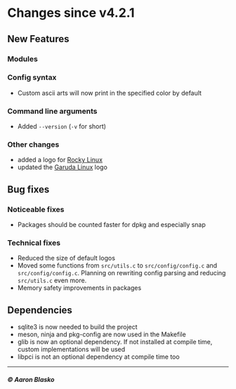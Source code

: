 # Changes since v4.2.1

## New Features

### Modules

### Config syntax
* Custom ascii arts will now print in the specified color by default

### Command line arguments
* Added `--version` (`-v` for short)

### Other changes
* added a logo for [Rocky Linux](https://rockylinux.org)
* updated the [Garuda Linux](https://garudalinux.org) logo

## Bug fixes

### Noticeable fixes
* Packages should be counted faster for dpkg and especially snap

### Technical fixes
* Reduced the size of default logos
* Moved some functions from `src/utils.c` to `src/config/config.c` and `src/config/config.c`.
  Planning on rewriting config parsing and reducing `src/utils.c` even more.
* Memory safety improvements in packages

## Dependencies
* sqlite3 is now needed to build the project
* meson, ninja and pkg-config are now used in the Makefile
* glib is now an optional dependency. If not installed at compile time, custom implementations will be used
* libpci is not an optional dependency at compile time too

---

##### © Aaron Blasko
